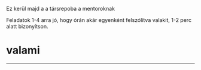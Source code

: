 Ez kerül majd a a társrepoba a mentoroknak

Feladatok 1-4 arra jó, hogy órán akár egyenként felszólítva valakit, 1-2 perc alatt bizonyítson.

# valami

----  
